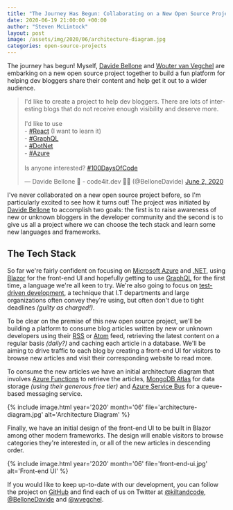 ```yaml
---
title: "The Journey Has Begun: Collaborating on a New Open Source Project"
date: 2020-06-19 21:00:00 +00:00
author: "Steven McLintock"
layout: post
image: /assets/img/2020/06/architecture-diagram.jpg
categories: open-source-projects
---
```


The journey has begun! Myself, [Davide Bellone](https://www.code4it.dev/) and [Wouter van Vegchel](https://twitter.com/wvegchel) are embarking on a new open source project together to build a fun platform for helping dev bloggers share their content and help get it out to a wider audience.

<blockquote class="twitter-tweet tw-align-center"><p lang="en" dir="ltr">I&#39;d like to create a project to help dev bloggers. There are lots of interesting blogs that do not receive enough visibility and deserve more.<br><br>I&#39;d like to use <br>- <a href="https://twitter.com/hashtag/React?src=hash&amp;ref_src=twsrc%5Etfw">#React</a> (I want to learn it)<br>- <a href="https://twitter.com/hashtag/GraphQL?src=hash&amp;ref_src=twsrc%5Etfw">#GraphQL</a><br>- <a href="https://twitter.com/hashtag/DotNet?src=hash&amp;ref_src=twsrc%5Etfw">#DotNet</a><br>- <a href="https://twitter.com/hashtag/Azure?src=hash&amp;ref_src=twsrc%5Etfw">#Azure</a><br><br>Is anyone interested? <a href="https://twitter.com/hashtag/100DaysOfCode?src=hash&amp;ref_src=twsrc%5Etfw">#100DaysOfCode</a></p>&mdash; Davide Bellone 🐧 - code4it.dev 📃📃 (@BelloneDavide) <a href="https://twitter.com/BelloneDavide/status/1267744264127217664?ref_src=twsrc%5Etfw">June 2, 2020</a></blockquote> <script async src="https://platform.twitter.com/widgets.js" charset="utf-8"></script>

I've never collaborated on a new open source project before, so I'm particularly excited to see how it turns out! The project was initiated by [Davide Bellone](https://twitter.com/BelloneDavide) to accomplish two goals: the first is to raise awareness of new or unknown bloggers in the developer community and the second is to give us all a project where we can choose the tech stack and learn some new languages and frameworks.

## The Tech Stack

So far we're fairly confident on focusing on [Microsoft Azure](https://azure.microsoft.com/) and [.NET](https://dotnet.microsoft.com/), using [Blazor](https://dotnet.microsoft.com/apps/aspnet/web-apps/blazor) for the front-end UI and hopefully getting to use [GraphQL](https://graphql.org/) for the first time, a language we're all keen to try. We're also going to focus on [test-driven development](https://www.freecodecamp.org/news/test-driven-development-what-it-is-and-what-it-is-not-41fa6bca02a2/), a technique that I.T departments and large organizations often convey they're using, but often don't due to tight deadlines *(guilty as charged!)*.

To be clear on the premise of this new open source project, we'll be building a platform to consume blog articles written by new or unknown developers using their [RSS](https://en.wikipedia.org/wiki/RSS) or [Atom](https://en.wikipedia.org/wiki/Atom_(Web_standard)) feed, retrieving the latest content on a regular basis *(daily?)* and caching each article in a database. We'll be aiming to drive traffic to each blog by creating a front-end UI for visitors to browse new articles and visit their corresponding website to read more.

To consume the new articles we have an initial architecture diagram that involves [Azure Functions](https://azure.microsoft.com/en-us/services/functions/) to retrieve the articles, [MongoDB Atlas](https://www.mongodb.com/cloud/atlas) for data storage *(using their generous free tier)* and [Azure Service Bus](https://azure.microsoft.com/en-us/services/service-bus/) for a queue-based messaging service.

{%
    include image.html
    year='2020'
    month='06'
    file='architecture-diagram.jpg'
    alt='Architecture Diagram'
%}

Finally, we have an initial design of the front-end UI to be built in Blazor among other modern frameworks. The design will enable visitors to browse categories they're interested in, or all of the new articles in descending order.

{%
    include image.html
    year='2020'
    month='06'
    file='front-end-ui.jpg'
    alt='Front-end UI'
%}

If you would like to keep up-to-date with our development, you can follow the project on [GitHub](https://github.com/DevBlogsList) and find each of us on Twitter at [@kiltandcode](https://twitter.com/kiltandcode), [@BelloneDavide](https://twitter.com/BelloneDavide) and [@wvegchel](https://twitter.com/wvegchel).